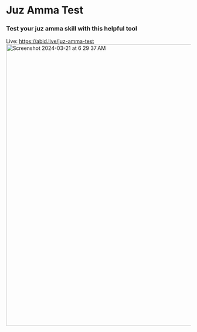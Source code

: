 # Juz Amma Test
### Test your juz amma skill with this helpful tool
Live: https://abid.live/juz-amma-test
<img width="768" alt="Screenshot 2024-03-21 at 6 29 37 AM" src="https://github.com/Abid-Hasan/juz-amma-test/assets/34839127/bc004034-98df-49c0-b9a6-fcd1ecc85538">
